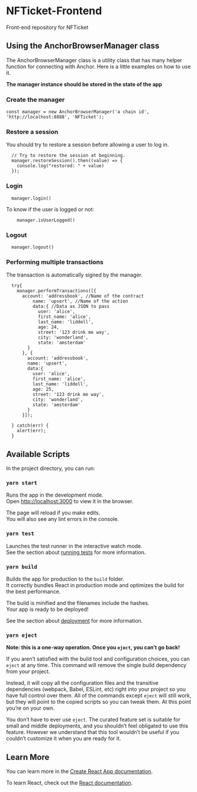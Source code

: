 
# NFTicket-Frontend

Front-end repository for NFTicket

## Using the AnchorBrowserManager class

The AnchorBrowserManager class is a utility class that has many helper function for connecting with Anchor. Here is a little examples on how to use it.

**The manager instance should be stored in the state of the app**

### Create the manager

```tsx
const manager = new AnchorBrowserManager('a chain id', 'http://localhost:8888', 'NFTicket');
```

### Restore a session

You should try to restore a session before allowing a user to log in.

```tsx
  // Try to restore the session at beginning.
  manager.restoreSession().then((value) => {
    console.log("restored: " + value)
  });
```

### Login

```tsx
  manager.login()
```

To know if the user is logged or not:

```tsx
    manager.isUserLogged()
```

### Logout

```tsx
  manager.logout()
```

### Performing multiple transactions

The transaction is automatically signed by the manager.

```tsx
  try{
    manager.performTransactions([{
      account: 'addressbook', //Name of the contract
          name: 'upsert', //Name of the action
          data:{ //Data as JSON to pass
            user: 'alice',
            first_name: 'alice',
            last_name: 'liddell',
            age: 24,
            street: '123 drink me way',
            city: 'wonderland',
            state: 'amsterdam'
        }
      }, {
        account: 'addressbook',
        name: 'upsert',
        data:{
          user: 'alice',
          first_name: 'alice',
          last_name: 'liddell',
          age: 25,
          street: '123 drink me way',
          city: 'wonderland',
          state: 'amsterdam'
        }
      }]);

  } catch(err) {
    alert(err);
  }
```


## Available Scripts

In the project directory, you can run:

### `yarn start`

Runs the app in the development mode.\
Open [http://localhost:3000](http://localhost:3000) to view it in the browser.

The page will reload if you make edits.\
You will also see any lint errors in the console.

### `yarn test`

Launches the test runner in the interactive watch mode.\
See the section about [running tests](https://facebook.github.io/create-react-app/docs/running-tests) for more information.

### `yarn build`

Builds the app for production to the `build` folder.\
It correctly bundles React in production mode and optimizes the build for the best performance.

The build is minified and the filenames include the hashes.\
Your app is ready to be deployed!

See the section about [deployment](https://facebook.github.io/create-react-app/docs/deployment) for more information.

### `yarn eject`

**Note: this is a one-way operation. Once you `eject`, you can’t go back!**

If you aren’t satisfied with the build tool and configuration choices, you can `eject` at any time. This command will remove the single build dependency from your project.

Instead, it will copy all the configuration files and the transitive dependencies (webpack, Babel, ESLint, etc) right into your project so you have full control over them. All of the commands except `eject` will still work, but they will point to the copied scripts so you can tweak them. At this point you’re on your own.

You don’t have to ever use `eject`. The curated feature set is suitable for small and middle deployments, and you shouldn’t feel obligated to use this feature. However we understand that this tool wouldn’t be useful if you couldn’t customize it when you are ready for it.

## Learn More

You can learn more in the [Create React App documentation](https://facebook.github.io/create-react-app/docs/getting-started).

To learn React, check out the [React documentation](https://reactjs.org/).
